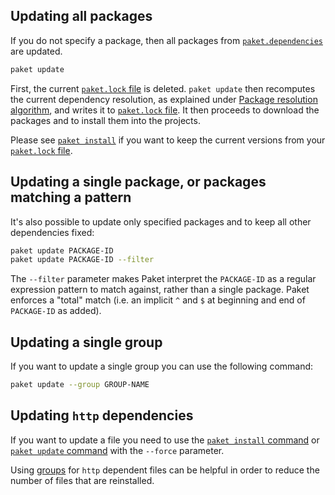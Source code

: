## Updating all packages

If you do not specify a package, then all packages from
[`paket.dependencies`](dependencies-file.html) are updated.

```sh
paket update
```

First, the current [`paket.lock` file](lock-file.html) is deleted. `paket
update` then recomputes the current dependency resolution, as explained under
[Package resolution algorithm](http://fsprojects.github.io/Paket/resolver.html),
and writes it to [`paket.lock` file](lock-file.html). It then proceeds to
download the packages and to install them into the projects.

Please see [`paket install`](paket-install.html) if you want to keep the current
versions from your [`paket.lock` file](lock-file.html).

## Updating a single package, or packages matching a pattern

It's also possible to update only specified packages and to keep all other
dependencies fixed:

```sh
paket update PACKAGE-ID
paket update PACKAGE-ID --filter
```

The `--filter` parameter makes Paket interpret the `PACKAGE-ID` as a regular
expression pattern to match against, rather than a single package. Paket
enforces a "total" match (i.e. an implicit `^` and `$` at beginning and end of
`PACKAGE-ID` as added).

## Updating a single group

If you want to update a single group you can use the following command:

```sh
paket update --group GROUP-NAME
```

## Updating `http` dependencies

If you want to update a file you need to use the
[`paket install` command](paket-install.html) or
[`paket update` command](paket-update.html) with the `--force` parameter.

Using [groups](groups.html) for `http` dependent files can be helpful in order
to reduce the number of files that are reinstalled.
